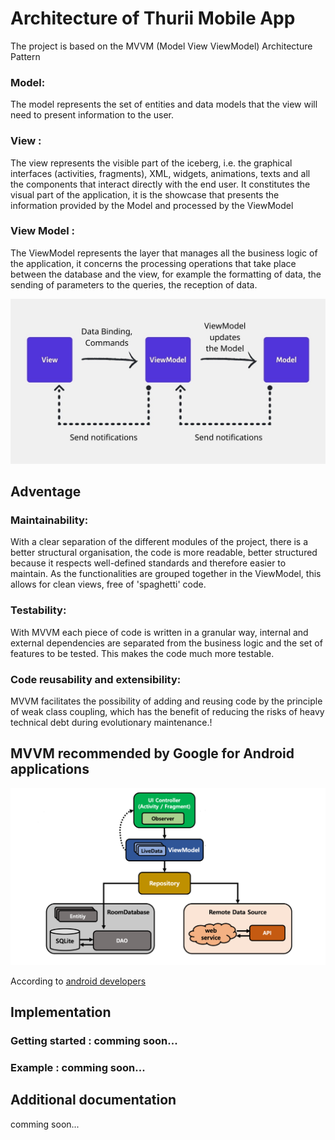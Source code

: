 # Architecture of Thurii Mobile App

The project is based on the MVVM (Model View ViewModel) Architecture Pattern

### Model:
The model represents the set of entities and data models that the view will need to present information to the user.

### View :

The view represents the visible part of the iceberg, i.e. the graphical interfaces (activities, fragments), XML, widgets, animations, texts and all the components that interact directly with the end user. It constitutes the visual part of the application, it is the showcase that presents the information provided by the Model and processed by the ViewModel

### View Model :

The ViewModel represents the layer that manages all the business logic of the application, it concerns the processing operations that take place between the database and the view, for example the formatting of data, the sending of parameters to the queries, the reception of data.

<img alt="schema MVVM" src="./docs_imgs/mvvm.jpeg">

## Adventage

### Maintainability: 
With a clear separation of the different modules of the project, there is a better structural organisation, the code is more readable, better structured because it respects well-defined standards and therefore easier to maintain. As the functionalities are grouped together in the ViewModel, this allows for clean views, free of 'spaghetti' code.

### Testability: 
With MVVM each piece of code is written in a granular way, internal and external dependencies are separated from the business logic and the set of features to be tested. This makes the code much more testable.

### Code reusability and extensibility: 
MVVM facilitates the possibility of adding and reusing code by the principle of weak class coupling, which has the benefit of reducing the risks of heavy technical debt during evolutionary maintenance.!


## MVVM recommended by Google for Android applications

<img alt="google MVVM" src="./docs_imgs/google_mvvm.png">

According to [android developers](https://developer.android.com/topic/architecture)

## Implementation

### Getting started : comming soon...

### Example : comming soon...

## Additional documentation

comming soon...

